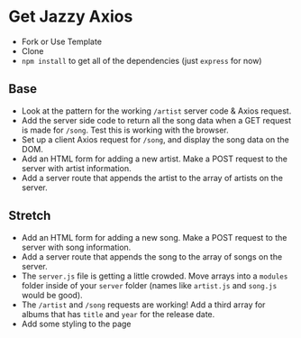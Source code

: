 # Get Jazzy Axios

- Fork or Use Template
- Clone
- `npm install` to get all of the dependencies (just `express` for now)

## Base

- Look at the pattern for the working `/artist` server code & Axios request. 
- Add the server side code to return all the song data when a GET request is made for `/song`. Test this is working with the browser.
- Set up a client Axios request for `/song`, and display the song data on the DOM.
- Add an HTML form for adding a new artist. Make a POST request to the server with artist information.
- Add a server route that appends the artist to the array of artists on the server.

## Stretch

- Add an HTML form for adding a new song. Make a POST request to the server with song information.
- Add a server route that appends the song to the array of songs on the server.
- The `server.js` file is getting a little crowded. Move arrays into a `modules` folder inside of your `server` folder (names like `artist.js` and `song.js` would be good).
- The `/artist` and `/song` requests are working! Add a third array for albums that has `title` and `year` for the release date.
- Add some styling to the page
